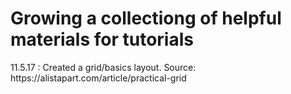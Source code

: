 <h1>Growing a collectiong of helpful materials for tutorials</h1>

<p>11.5.17 : Created a grid/basics layout. Source: https://alistapart.com/article/practical-grid</p>


